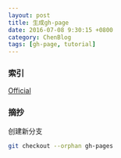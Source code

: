 ```yaml
---
layout: post
title: 生成gh-page
date: 2016-07-08 9:30:15 +0800
category: ChenBlog
tags: [gh-page, tutorial]
---
```

 
### 索引

[Official](https://help.github.com/articles/creating-project-pages-manually/)

### 摘抄

创建新分支

```bash
git checkout --orphan gh-pages
```
